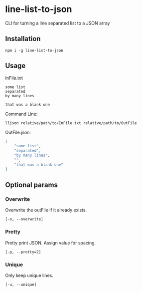 # line-list-to-json

CLI for turning a line separated list to a JSON array

## Installation

`npm i -g line-list-to-json`

## Usage

InFile.txt
```
some list
separated
by many lines

that was a blank one
```

Command Line:
```
lljson relative/path/to/InFile.txt relative/path/to/OutFile
```

OutFile.json:
``` json
[
    "some list",
    "separated",
    "by many lines",
    "",
    "that was a blank one"
]
```

## Optional params

### Overwrite

Overwrite the outFile if it already exists.  
```
[-o, --overwrite]
```

### Pretty

Pretty print JSON. Assign value for spacing.  
```
[-p, --pretty=2]
```

### Unique

Only keep unique lines.  
```
[-u, --unique]
```